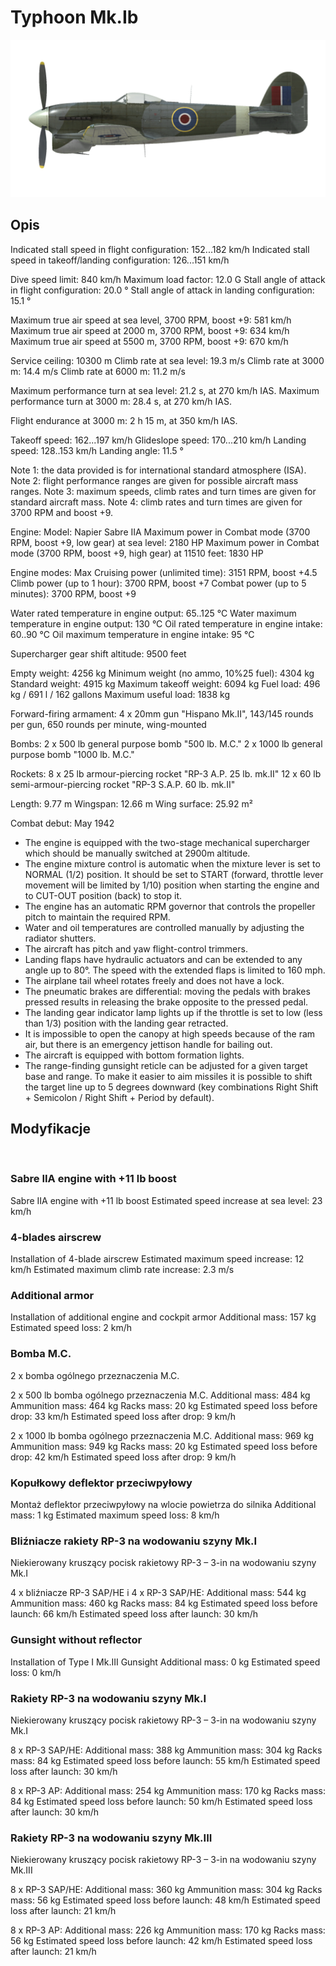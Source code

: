 # Typhoon Mk.Ib

![typhoonmkib](../images/typhoonmkib.png)

## Opis

Indicated stall speed in flight configuration: 152...182 km/h
Indicated stall speed in takeoff/landing configuration: 126...151 km/h

Dive speed limit: 840 km/h
Maximum load factor: 12.0 G
Stall angle of attack in flight configuration: 20.0 °
Stall angle of attack in landing configuration: 15.1 °

Maximum true air speed at sea level, 3700 RPM, boost +9: 581 km/h
Maximum true air speed at 2000 m, 3700 RPM, boost +9: 634 km/h
Maximum true air speed at 5500 m, 3700 RPM, boost +9: 670 km/h

Service ceiling: 10300 m
Climb rate at sea level: 19.3 m/s
Climb rate at 3000 m: 14.4 m/s
Climb rate at 6000 m: 11.2 m/s

Maximum performance turn at sea level: 21.2 s, at 270 km/h IAS.
Maximum performance turn at 3000 m: 28.4 s, at 270 km/h IAS.

Flight endurance at 3000 m: 2 h 15 m, at 350 km/h IAS.

Takeoff speed: 162...197 km/h
Glideslope speed: 170...210 km/h
Landing speed: 128..153 km/h
Landing angle: 11.5 °

Note 1: the data provided is for international standard atmosphere (ISA).
Note 2: flight performance ranges are given for possible aircraft mass ranges.
Note 3: maximum speeds, climb rates and turn times are given for standard aircraft mass.
Note 4: climb rates and turn times are given for 3700 RPM and boost +9.

Engine:
Model: Napier Sabre IIA
Maximum power in Combat mode (3700 RPM, boost +9, low gear) at sea level: 2180 HP
Maximum power in Combat mode (3700 RPM, boost +9, high gear) at 11510 feet: 1830 HP

Engine modes:
Max Cruising power (unlimited time): 3151 RPM, boost +4.5
Climb power (up to 1 hour): 3700 RPM, boost +7
Combat power (up to 5 minutes): 3700 RPM, boost +9

Water rated temperature in engine output: 65..125 °C
Water maximum temperature in engine output: 130 °C
Oil rated temperature in engine intake: 60..90 °C
Oil maximum temperature in engine intake: 95 °C

Supercharger gear shift altitude: 9500 feet

Empty weight: 4256 kg
Minimum weight (no ammo, 10%25 fuel): 4304 kg
Standard weight: 4915 kg
Maximum takeoff weight: 6094 kg
Fuel load: 496 kg / 691 l / 162 gallons
Maximum useful load: 1838 kg

Forward-firing armament:
4 x 20mm gun "Hispano Mk.II", 143/145 rounds per gun, 650 rounds per minute, wing-mounted

Bombs:
2 x 500 lb general purpose bomb "500 lb. M.C."
2 x 1000 lb general purpose bomb "1000 lb. M.C."

Rockets:
8 x 25 lb armour-piercing rocket "RP-3 A.P. 25 lb. mk.II"
12 x 60 lb semi-armour-piercing rocket "RP-3 S.A.P. 60 lb. mk.II"

Length: 9.77 m
Wingspan: 12.66 m
Wing surface: 25.92 m²

Combat debut: May 1942

- The engine is equipped with the two-stage mechanical supercharger which should be manually switched at 2900m altitude.
- The engine mixture control is automatic when the mixture lever is set to NORMAL (1/2) position. It should be set to START (forward, throttle lever movement will be limited by 1/10) position when starting the engine and to CUT-OUT position (back) to stop it.
- The engine has an automatic RPM governor that controls the propeller pitch to maintain the required RPM. 
- Water and oil temperatures are controlled manually by adjusting the radiator shutters.
- The aircraft has pitch and yaw flight-control trimmers.
- Landing flaps have hydraulic actuators and can be extended to any angle up to 80°. The speed with the extended flaps is limited to 160 mph.
- The airplane tail wheel rotates freely and does not have a lock.
- The pneumatic brakes are differential: moving the pedals with brakes pressed results in releasing the brake opposite to the pressed pedal.
- The landing gear indicator lamp lights up if the throttle is set to low (less than 1/3) position with the landing gear retracted.
- It is impossible to open the canopy at high speeds because of the ram air, but there is an emergency jettison handle for bailing out.
- The aircraft is equipped with bottom formation lights.
- The range-finding gunsight reticle can be adjusted for a given target base and range. To make it easier to aim missiles it is possible to shift the target line up to 5 degrees downward (key combinations Right Shift + Semicolon / Right Shift + Period by default).

## Modyfikacje
﻿

### Sabre IIA engine with +11 lb boost

Sabre IIA engine with +11 lb boost
Estimated speed increase at sea level: 23 km/h﻿

### 4-blades airscrew

Installation of 4-blade airscrew
Estimated maximum speed increase: 12 km/h
Estimated maximum climb rate increase: 2.3 m/s﻿

### Additional armor

Installation of additional engine and cockpit armor
Additional mass: 157 kg
Estimated speed loss: 2 km/h﻿

### Bomba M.C.

2 x bomba ogólnego przeznaczenia M.C.

2 x 500 lb bomba ogólnego przeznaczenia M.C.
Additional mass: 484 kg
Ammunition mass: 464 kg
Racks mass: 20 kg
Estimated speed loss before drop: 33 km/h
Estimated speed loss after drop: 9 km/h

2 x 1000 lb bomba ogólnego przeznaczenia M.C.
Additional mass: 969 kg
Ammunition mass: 949 kg
Racks mass: 20 kg
Estimated speed loss before drop: 42 km/h
Estimated speed loss after drop: 9 km/h﻿

### Kopułkowy deflektor przeciwpyłowy

Montaż deflektor przeciwpyłowy na wlocie powietrza do silnika
Additional mass: 1 kg
Estimated maximum speed loss: 8 km/h﻿

### Bliźniacze rakiety RP-3 na wodowaniu szyny Mk.I

Niekierowany kruszący pocisk rakietowy RP-3 – 3-in na wodowaniu szyny Mk.I

4 x bliźniacze RP-3 SAP/HE i 4 x RP-3 SAP/HE:
Additional mass: 544 kg
Ammunition mass: 460 kg
Racks mass: 84 kg
Estimated speed loss before launch: 66 km/h
Estimated speed loss after launch: 30 km/h﻿

### Gunsight without reflector

Installation of Type I Mk.III Gunsight
Additional mass: 0 kg
Estimated speed loss: 0 km/h﻿

### Rakiety RP-3 na wodowaniu szyny Mk.I

Niekierowany kruszący pocisk rakietowy RP-3 – 3-in na wodowaniu szyny Mk.I

8 x RP-3 SAP/HE:
Additional mass: 388 kg
Ammunition mass: 304 kg
Racks mass: 84 kg
Estimated speed loss before launch: 55 km/h
Estimated speed loss after launch: 30 km/h

8 x RP-3 AP:
Additional mass: 254 kg
Ammunition mass: 170 kg
Racks mass: 84 kg
Estimated speed loss before launch: 50 km/h
Estimated speed loss after launch: 30 km/h
﻿

### Rakiety RP-3 na wodowaniu szyny Mk.III

Niekierowany kruszący pocisk rakietowy RP-3 – 3-in na wodowaniu szyny Mk.III

8 x RP-3 SAP/HE:
Additional mass: 360 kg
Ammunition mass: 304 kg
Racks mass: 56 kg
Estimated speed loss before launch: 48 km/h
Estimated speed loss after launch: 21 km/h

8 x RP-3 AP:
Additional mass: 226 kg
Ammunition mass: 170 kg
Racks mass: 56 kg
Estimated speed loss before launch: 42 km/h
Estimated speed loss after launch: 21 km/h
